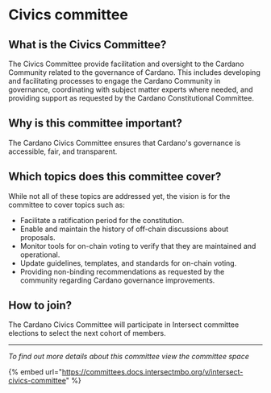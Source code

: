 # Civics committee

## What is the Civics Committee?

The Civics Committee provide facilitation and oversight to the Cardano Community related to the governance of Cardano. This includes developing and facilitating processes to engage the Cardano Community in governance, coordinating with subject matter experts where needed, and providing support as requested by the Cardano Constitutional Committee.

## Why is this committee important?

The Cardano Civics Committee ensures that Cardano's governance is accessible, fair, and transparent.

## Which topics does this committee cover?

While not all of these topics are addressed yet, the vision is for the committee to cover topics such as:

* Facilitate a ratification period for the constitution.
* Enable and maintain the history of off-chain discussions about proposals.
* Monitor tools for on-chain voting to verify that they are maintained and operational.
* Update guidelines, templates, and standards for on-chain voting.
* Providing non-binding recommendations as requested by the community regarding Cardano governance improvements.

## How to join?

The Cardano Civics Committee will participate in Intersect committee elections to select the next cohort of members.

***

_To find out more details about this committee view the committee space_



{% embed url="https://committees.docs.intersectmbo.org/v/intersect-civics-committee" %}
